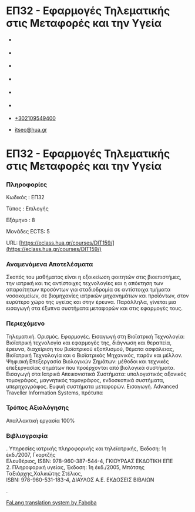 ΕΠ32 - Εφαρμογές Τηλεματικής στις Μεταφορές και την Υγεία
===============  

*   [](https://www.facebook.com/ditharokopio)
*   [](https://www.youtube.com/channel/UCEHkYirpXF1nSLxDCrfDZ4A)
*   [](https://www.linkedin.com/company/77699385)
*   [](https://www.instagram.com/dithua)

*   [](https://dit.hua.gr/index.php/el/studies/undergraduate-studies?view=article&id=1899:ep261-proegmena-themata-leitourgikon-systematon&catid=93:dit-undergraduate-courses-5)
*   [](https://dit.hua.gr/index.php/en/studies/undergraduate-studies?view=article&id=1899:ep261-advanced-topics-in-operating-systems&catid=93:dit-undergraduate-courses-5)

*   [+302109549400](tel:+302109549400)
*   [itsec@hua.gr](mailto:itsec@hua.gr)

ΕΠ32 - Εφαρμογές Τηλεματικής στις Μεταφορές και την Υγεία
=========================================================

### Πληροφορίες

Κωδικός : ΕΠ32

Τύπος : Επιλογής

Εξάμηνο : 8

Μονάδες ECTS: 5

URL: [https://eclass.hua.gr/courses/DIT159/](https://eclass.hua.gr/courses/DIT159/)

### Αναμενόμενα Αποτελέσματα

Σκοπός του μαθήματος είναι η εξοικείωση φοιτητών στις βιοεπιστήμες, την ιατρική και τις αντίστοιχες τεχνολογίες και η απόκτηση των απαραίτητων προσόντων για σταδιοδρομία σε αντίστοιχα τμήματα νοσοκομείων, σε βιομηχανίες ιατρικών μηχανημάτων και προϊόντων, στον ευρύτερο χώρο της υγείας και στην έρευνα. Παράλληλα, γίνεται μια εισαγωγή στα έξυπνα συστήματα μεταφορών και στις εφαρμογές τους.

### Περιεχόμενο

Τηλεματική. Ορισμός. Εφαρμογές. Εισαγωγή στη Βιοϊατρική Τεχνολογία: Βιοϊατρική τεχνολογία και εφαρμογές της, διάγνωση και θεραπεία, έρευνα, διαχείριση του βιοϊατρικού εξοπλισμού, θέματα ασφάλειας, Βιοϊατρική Τεχνολογία και ο Βιοϊατρικός Μηχανικός, παρόν και μέλλον. Ψηφιακή Επεξεργασία Βιολογικών Σημάτων: μέθοδοι και τεχνικές επεξεργασίας σημάτων που προέρχονται από βιολογικά συστήματα. Εισαγωγή στα Ιατρικά Απεικονιστικά Συστήματα: υπολογιστικός αξονικός τομογράφος, μαγνητικός τομογράφος, ενδοσκοπικά συστήματα, υπερηχογράφος. Ευφυή συστήματα μεταφορών. Εισαγωγή. Advanced Traveller Information Systems, πρότυπα

### Τρόπος Αξιολόγησης

Απαλλακτική εργασία 100%

### Βιβλιογραφία

. Υπηρεσίες ιατρικής πληροφορικής και τηλεϊατρικής, Έκδοση: 1η έκδ./2007, Γκορτζής  
Ελευθέριος, ISBN: 978-960-387-544-4, ΓΚΙΟΥΡΔΑΣ ΕΚΔΟΤΙΚΗ ΕΠΕ  
2\. Πληροφορική υγείας, Έκδοση: 1η έκδ./2005, Μπότσης Ταξιάρχης,Χαλκιώτης Στέλιος,  
ISBN: 978-960-531-183-4, ΔΙΑΥΛΟΣ Α.Ε. ΕΚΔΟΣΕΙΣ ΒΙΒΛΙΩΝ

.

[FaLang translation system by Faboba](http://www.faboba.com/ "Faboba : Création de composantJoomla")

[](https://dit.hua.gr/index.php/el/studies/undergraduate-studies?view=article&id=1928:ep32-epharmoges-telematikes-stis-metaphores-kai-ten-ygeia&catid=96#)